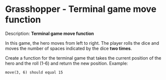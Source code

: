 # Grasshopper - Terminal game move function
Description:
**Terminal game move function**

In this game, the hero moves from left to right. The player rolls the dice and moves the number of spaces indicated by the dice **two times**.

Create a function for the terminal game that takes the current position of the hero and the roll (1-6) and return the new position.
Example:

```move(3, 6) should equal 15```